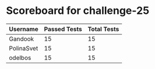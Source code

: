 # Scoreboard for challenge-25
| Username   | Passed Tests | Total Tests |
|------------|--------------|-------------|
| Gandook | 15 | 15 |
| PolinaSvet | 15 | 15 |
| odelbos | 15 | 15 |
